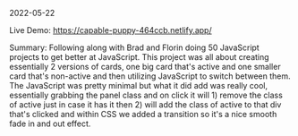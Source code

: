 2022-05-22

Live Demo: https://capable-puppy-464ccb.netlify.app/

Summary: Following along with Brad and Florin doing 50 JavaScript projects to get better at JavaScript. This project was all about creating essentially 2 versions of cards, one big card that's active and one smaller card that's non-active and then utilizing JavaScript to switch between them. The JavaScript was pretty minimal but what it did add was really cool, essentially grabbing the panel class and on click it will 1) remove the class of active just in case it has it then 2) will add the class of active to that div that's clicked and within CSS we added a transition so it's a nice smooth fade in and out effect.
